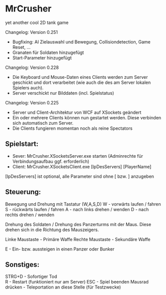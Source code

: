 MrCrusher
=========

yet another cool 2D tank game


Changelog: Version 0.251
- Bugfixing: AI Zielauswahl und Bewegung, Collisiondetection, Game Reset, ...
- Granaten für Soldaten hinzugefügt
- Start-Parameter hinzugefügt

Changelog: Version 0.228
- Die Keyboard und Mouse-Daten eines Clients werden zum Server geschickt und dort verarbeitet (wie auch die des am Server lokalen Spielers auch).
- Server verschickt nur Bilddaten (incl. Spielstatus)

Changelog: Version 0.225
- Server und Client-Architektur von WCF auf XSockets geändert
- Ein oder mehrere Clients können nun gestartet werden. Diese verbinden sich automatisch zum Server.
- Die Clients fungieren momentan noch als reine Spectators


Spielstart: 
-----------
- Sever: MrCrusher.XSocketsServer.exe starten  (Adminrechte für Verbindungsaufbau ggf. erforderlich)
- Client: MrCrusher.XSocketsClient.exe [IpDesServers] [PlayerName]

[IpDesServers] ist optional, alle Parameter sind ohne [ bzw. ] anzugeben


Steuerung:
----------
Bewegung und Drehung mit Tastatur (W,A,S,D)
W - vorwärts laufen / fahren
S - rückwärts laufen / fahren
A - nach links drehen / wenden
D - nach rechts drehen / wenden

Drehung des Soldaten / Drehung des Panzerturms mit der Maus. Diese drehen sich in die Richtung des Mauszeigers.

Linke Maustaste - Primäre Waffe
Rechte Maustaste - Sekundäre Waffe

E - Ein- bzw. aussteigen in einen Panzer oder Bunker

Sonstiges:
----------
STRG+D - Sofortiger Tod<br>
R - Restart (funktioniert nur am Server)
ESC - Spiel beenden
Mausrad drücken - Teleportation an diese Stelle (für Testzwecke)

